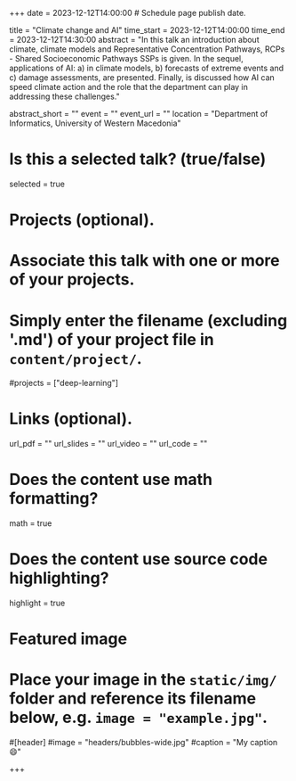 +++
date = 2023-12-12T14:00:00  # Schedule page publish date.

title = "Climate change and AI"
time_start = 2023-12-12T14:00:00
time_end = 2023-12-12T14:30:00
abstract = "In this talk an introduction about climate, climate models and Representative Concentration Pathways, RCPs - Shared Socioeconomic Pathways SSPs is given. In the sequel, applications of AI: a) in climate models, b) forecasts of extreme events and c) damage assessments, are presented. Finally, is  discussed how AI can speed climate action and the role that the department can play in addressing these challenges."

abstract_short = ""
event = ""
event_url = ""
location = "Department of Informatics, University of Western Macedonia"

# Is this a selected talk? (true/false)
selected = true

# Projects (optional).
#   Associate this talk with one or more of your projects.
#   Simply enter the filename (excluding '.md') of your project file in `content/project/`.
#projects = ["deep-learning"]

# Links (optional).
url_pdf = ""
url_slides = ""
url_video = ""
url_code = ""

# Does the content use math formatting?
math = true

# Does the content use source code highlighting?
highlight = true

# Featured image
# Place your image in the `static/img/` folder and reference its filename below, e.g. `image = "example.jpg"`.
#[header]
#image = "headers/bubbles-wide.jpg"
#caption = "My caption :smile:"

+++

